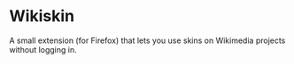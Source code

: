 # Wikiskin
A small extension (for Firefox) that lets you use skins on Wikimedia projects without logging in.
